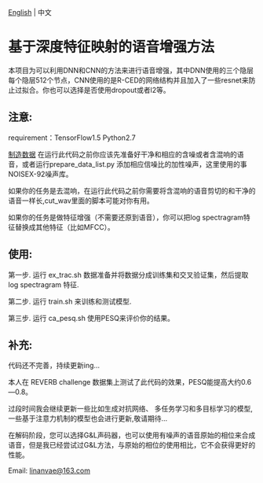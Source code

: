 [English](https://github.com/linan2/TensorFlow-speech-enhancement.git) | 中文
# 基于深度特征映射的语音增强方法
本项目为可以利用DNN和CNN的方法来进行语音增强，其中DNN使用的三个隐层每个隐层512个节点，CNN使用的是R-CED的网络结构并且加入了一些resnet来防止过拟合。你也可以选择是否使用dropout或者l2等。

## 注意:
requirement：TensorFlow1.5 Python2.7

[制造数据](https://github.com/linan2/add_reverb2.git) 在运行此代码之前你应该先准备好干净和相应的含噪或者含混响的语音，或者运行prepare_data_list.py 添加相应信噪比的加性噪声，这里使用的事NOISEX-92噪声库。

如果你的任务是去混响，在运行此代码之前你需要将含混响的语音剪切的和干净的语音一样长,cut_wav里面的脚本可能对你有用。

如果你的任务是做特征增强（不需要还原到语音），你可以把log spectragram特征替换成其他特征（比如MFCC）。

## 使用:
第一步. 运行 ex_trac.sh 数据准备并将数据分成训练集和交叉验证集，然后提取 log spectragram 特征.

第二步. 运行 train.sh 来训练和测试模型.

第三步. 运行 ca_pesq.sh 使用PESQ来评价你的结果。

## 补充:
代码还不完善，持续更新ing…

本人在 REVERB challenge 数据集上测试了此代码的效果，PESQ能提高大约0.6—0.8。

过段时间我会继续更新一些比如生成对抗网络、 多任务学习和多目标学习的模型, 一些基于注意力机制的模型也会进行更新,敬请期待…

在解码阶段，您可以选择G&L声码器，也可以使用有噪声的语音原始的相位来合成语音，但是我已经尝试过G&L方法，与原始的相位的使用相比，它不会获得更好的性能。

Email: linanvae@163.com
